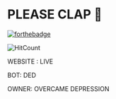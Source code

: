 # PLEASE CLAP :clap:

[![forthebadge](https://forthebadge.com/images/badges/makes-people-smile.svg)](https://forthebadge.com)

![HitCount](http://hits.dwyl.io/lenzfliker/pleaseclap.svg)

WEBSITE : LIVE

BOT: DED

OWNER: OVERCAME DEPRESSION
